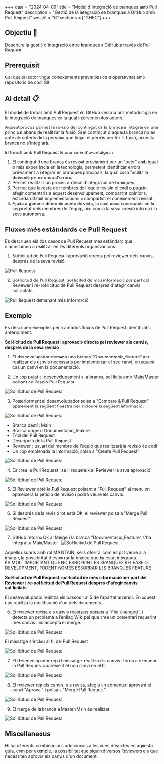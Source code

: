
+++
date         = "2024-04-09"
title        = "Model d'integració de branques amb Pull Request"
description  = "Gestió de la integració de branques a GitHub amb Pull Request"
weight      = "6"
sections    = ["GHEC"]
+++

## Objectiu 🚀
Descriure la gestió d'integració entre branques a GitHub a través de Pull Request.

## Prerequisit
Cal que el lector tingui coneixements previs bàsics d'operativitat amb repositoris de codi Git.

## Al detall 📋

El model de treball amb Pull Request en GitHub descriu una metodologia en la integració de branques en la qual intervenen dos actors.

Aquest procés permet la revisió del contingut de la branca a integrar en una principal abans de realitzar la fusió. Si el contingut d'aquesta branca no és apte als criteris de la persona que tingui el permís per fer la fusió, aquesta branca no s'integrarà. 

El treball amb Pull Request té una sèrie d'avantatges :

1. El contingut d'una branca és revisat prèviament per un "peer" amb igual o més experiència en la tecnologia, permetent identificar errors prèviament a integrar en branques principals, la qual cosa facilita la detecció primerenca d'errors.
2. Permet realitzar un procés ordenat d'integració de branques.
3. Permet que la resta de membres de l'equip revisin el codi o puguin afegir comentaris a aquest desenvolupament, compartint opinions, estandarditzant implementacions o compartint el coneixement revisat.  
4. Ajuda a generar diferents punts de vista, la qual cosa repercuteix en la seguretat dels membres de l'equip, així com a la seva coesió interna i la seva autonomia.

## Fluxos més estàndards de Pull Request
Es descriuen els dos casos de Pull Request més estàndard que s'acostumen a realitzar en les diferents organitzacions.

1. Sol·licitud de Pull Request i aprovació directa pel reviewer dels canvis, després de la seva revisió.

![Pull Request](/images/GHEC/pullrequestOK.png)

2. Sol·licitud de Pull Request, sol·licitud de més informació per part del Reviewer i re-sol·licitud de Pull Request després d'afegir canvis sol·licitats.

![Pull Request demanant més informació ](/images/GHEC/pullrequestKO.png)

## Exemple

Es descriuen exemples per a ambdós fluxos de Pull Request identificats anteriorment.

**Sol·licitud de Pull Request i aprovació directa pel reviewer als canvis, després de la seva revisió**

1. El desenvolupador demana una branca "Documentacio_feature" per realitzar els canvis necessaris per implementar el seu canvi, en aquest cas un canvi en la documentació.

2. Un cop pujat el desenvolupament a la branca, sol·licita amb Main/Master polsant en l'opció Pull Request.

![Sol·licitud de Pull Request ](/images/GHEC/3SolicitudPullRequest.png)

3. Posteriorment el desenvolupador polsa a "Compare & Pull Request" apareixent la següent finestra per incloure la següent informació :

![Sol·licitud de Pull Request ](/images/GHEC/4SolicitudPullRequest.png) 

+ Branca destí : Main
+ Branca origen : Documentacio_feature
+ Títol del Pull Request
+ Descripció de la Pull Request
+ Reviewer : usuari del membre de l'equip que realitzarà la revisió de codi
+ Un cop emplenada la informació, polsa a "Create Pull Request"

![Sol·licitud de Pull Request ](/images/GHEC/4CreacionPullrequest.png)

4. Es crea la Pull Request i se li requereix al Reviewer la seva aprovació.

![Sol·licitud de Pull Request ](/images/GHEC/5PullRequestCreada.png)

5. El Reviewer obté la Pull Request polsant a "Pull Request" al menu on apareixerà la petició de revisió i podrà veure els canvis.

![Sol·licitud de Pull Request ](/images/GHEC/6RevisionCambios.png)

6. Si després de la revisió tot està OK, el reviewer polsa a "Merge Pull Request".

![Sol·licitud de Pull Request ](/images/GHEC/7MergePullRequest.png)

7. GitHub retorna Ok al Merge i la branca "Documentacio_Feature" s'ha integrat a Main/Master
.
![Sol·licitud de Pull Request ](/images/GHEC/8PullRequestRealizado.png)

Aquells usuaris amb rol MAINTAIN, se'ls oferirà, com es pot veure a la imatge, la possibilitat d'esborrar la branca que ha estat integrada.  
ÉS MOLT IMPORTANT QUE NO ESBORRIN LES BRANQUES RELEASE O DEVELOPMENT, PODENT NOMÉS ESBORRAR LES BRANQUES FEATURE

**Sol·licitud de Pull Request, sol·licitud de més informació per part del Reviewer i re-sol·licitud de Pull Request després d'afegir canvis sol·licitats**

El desenvolupador realitza els passos 1 al 5 de l'apartat anterior. En aquest cas realitza la modificació d'un dels documents.

6. El reviewer revisa els canvis realitzats polsant a "File Changed", i detecta un problema a l'enllaç Wiki pel que crea un comentari requerint més canvis i no accepta el merge.

![Sol·licitud de Pull Request ](/images/GHEC/8ReviewCambios.png)

El missatge s'inclou al fil del Pull Request

![Sol·licitud de Pull Request ](/images/GHEC/8ReviewCambiosII.png)

7. El desenvolupador rep el missatge, realitza els canvis i torna a demanar la Pull Request apareixent el nou canvi en el fil.

![Sol·licitud de Pull Request ](/images/GHEC/9ImproveCode.png)

8. El reviewer rep els canvis, els revisa, afegiu un comentari aprovant el canvi "Aprovat" i polsa a "Merge Pull Request"

![Sol·licitud de Pull Request ](/images/GHEC/10AprobacionReview.png)

9. El merge de la branca a Master/Main és realitzat

![Sol·licitud de Pull Request ](/images/GHEC/11AprobacionReview.png)

## Miscellaneous
Hi ha diferents combinacions addicionals a les dues descrites en aquesta guia, com per exemple, la possibilitat que siguin diversos Reviewers els que necessiten aprovar els canvis d'un document.
